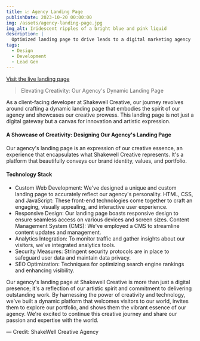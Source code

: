 ```yaml
---
title: 📈 Agency Landing Page
publishDate: 2023-10-20 00:00:00
img: /assets/agency-landing-page.jpg
img_alt: Iridescent ripples of a bright blue and pink liquid
description: |
  Optimized landing page to drive leads to a digital marketing agency
tags:
  - Design
  - Development
  - Lead Gen
---
```


<a href="https://shakewellcreative.com/our-agency/">Visit the live landing page</a>

> Elevating Creativity: Our Agency's Dynamic Landing Page

As a client-facing developer at Shakewell Creative, our journey revolves around crafting a dynamic landing page that embodies the spirit of our agency and showcases our creative prowess. This landing page is not just a digital gateway but a canvas for innovation and artistic expression.

#### A Showcase of Creativity: Designing Our Agency's Landing Page

Our agency's landing page is an expression of our creative essence, an experience that encapsulates what Shakewell Creative represents. It's a platform that beautifully conveys our brand identity, values, and portfolio.

#### Technology Stack

- Custom Web Development: We've designed a unique and custom landing page to accurately reflect our agency's personality.
  HTML, CSS, and JavaScript: These front-end technologies come together to craft an engaging, visually appealing, and interactive user experience.
- Responsive Design: Our landing page boasts responsive design to ensure seamless access on various devices and screen sizes.
  Content Management System (CMS): We've employed a CMS to streamline content updates and management.
- Analytics Integration: To monitor traffic and gather insights about our visitors, we've integrated analytics tools.
- Security Measures: Stringent security protocols are in place to safeguard user data and maintain data privacy.
- SEO Optimization: Techniques for optimizing search engine rankings and enhancing visibility.

Our agency's landing page at Shakewell Creative is more than just a digital presence; it's a reflection of our artistic spirit and commitment to delivering outstanding work. By harnessing the power of creativity and technology, we've built a dynamic platform that welcomes visitors to our world, invites them to explore our portfolio, and shows them the vibrant essence of our agency. We're excited to continue this creative journey and share our passion and expertise with the world.

— Credit: ShakeWell Creative Agency

